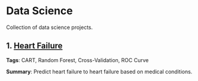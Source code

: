 # Data Science

Collection of data science projects.

## 1. [Heart Failure](01_HeartFailure)

**Tags**: CART, Random Forest, Cross-Validation, ROC Curve

**Summary**: Predict heart failure to heart failure based on medical conditions.
